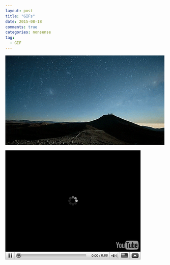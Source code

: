 ```yaml
---
layout: post
title: "GIFs"
date: 2015-08-18 
comments: true
categories: nonsense
tag: 
  - GIF
---
```

![GIF_1](/assets/images/2015-8-18/nightsky.gif)

![GIF_2](/assets/images/2015-8-18/youtubeload.gif)